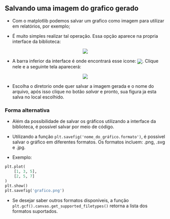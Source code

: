 ## Salvando uma imagem do grafico gerado

- Com o matplotlib podemos salvar um grafico como imagem para utilizar em relatórios, por exemplo;

- É muito simples realizar tal operação. Essa opção aparece na propria interface da biblioteca:

<p align ="center"><img align=center src="assets/saveaspng.png"></p>

- A barra inferior da interface é onde encontrará esse icone: <img align=center src="assets/save.png">. Clique nele e a seguinte tela aparecerá:

<p align ="center"><img align=center src="assets/saveconfig.png"></p>

- Escolha o diretorio onde quer salvar a imagem gerada e o nome do arquivo, após isso clique no botão *salvar* e pronto, sua figura ja esta salva no local escolhido.

### Forma alternativa
- Além da possibilidade de salvar os gráficos utilizando a interface da biblioteca, é possível salvar por meio de código.

- Utilizando a função `plt.savefig('nome_do_gráfico.formato')`, é possivel salvar o gráfico em diferentes formatos. Os formatos incluem: .png, .svg e .jpg.

- Exemplo:

```python
plt.plot(
    [1, 3, 5], 
    [2, 5, 7]
)
plt.show()
plt.savefig('grafico.png')
```

- Se desejar saber outros formatos disponíveis, a função `plt.gcf().canvas.get_supported_filetypes()` retorna a lista dos formatos suportados.